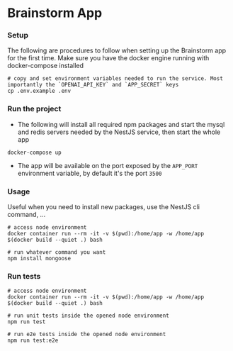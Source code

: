 # Brainstorm App

### Setup
The following are procedures to follow when setting up the Brainstorm app for the first time.
Make sure you have the docker engine running with docker-compose installed

```shell
# copy and set environment variables needed to run the service. Most importantly the `OPENAI_API_KEY` and `APP_SECRET` keys
cp .env.example .env
```

### Run the project

- The following will install all required npm packages and start the mysql and redis servers needed by the NestJS service, then start the whole app
```shell
docker-compose up
```

- The app will be available on the port exposed by the `APP_PORT` environment variable, by default it's the port `3500`

### Usage
Useful when you need to install new packages, use the NestJS cli command, ...
```shell
# access node environment
docker container run --rm -it -v $(pwd):/home/app -w /home/app $(docker build --quiet .) bash

# run whatever command you want
npm install mongoose
```


### Run tests

```shell
# access node environment
docker container run --rm -it -v $(pwd):/home/app -w /home/app $(docker build --quiet .) bash

# run unit tests inside the opened node environment
npm run test

# run e2e tests inside the opened node environment
npm run test:e2e
```